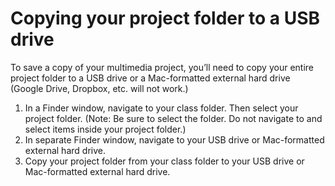 # Copying your project folder to a USB drive

To save a copy of your multimedia project, you’ll need to copy your entire project folder to a USB drive or a Mac-formatted external hard drive (Google Drive, Dropbox, etc. will not work.) 

1. In a Finder window, navigate to your class folder. Then select your project folder. (Note: Be sure to select the folder. Do not navigate to and select items inside your project folder.)
2. In separate Finder window, navigate to your USB drive or Mac-formatted external hard drive. 
3. Copy your project folder from your class folder to your USB drive or Mac-formatted external hard drive.